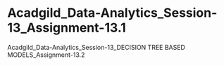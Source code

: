 # Acadgild_Data-Analytics_Session-13_Assignment-13.1
Acadgild_Data-Analytics_Session-13_DECISION TREE BASED MODELS_Assignment-13.2
